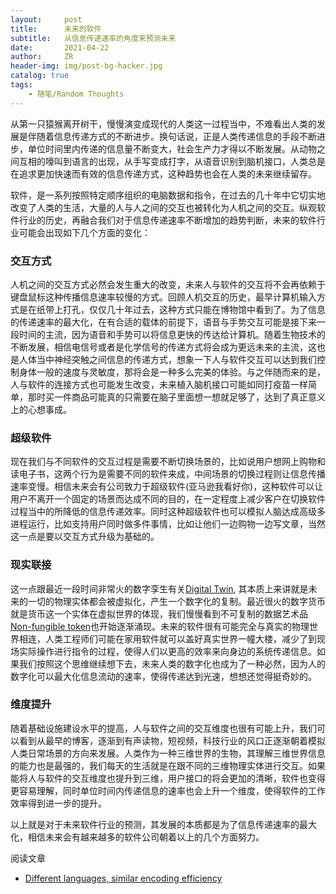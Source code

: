 ```yaml
---
layout:     post
title:      未来的软件
subtitle:   从信息传递速率的角度来预测未来
date:       2021-04-22
author:     ZR
header-img: img/post-bg-hacker.jpg
catalog: true
tags:
    - 随笔/Random Thoughts
---
```



从第一只猿猴离开树干，慢慢演变成现代的人类这一过程当中，不难看出人类的发展是伴随着信息传递方式的不断进步。换句话说，正是人类传递信息的手段不断进步，单位时间里内传递的信息量不断变大，社会生产力才得以不断发展。从动物之间互相的嚎叫到语言的出现，从手写变成打字，从语音识别到脑机接口，人类总是在追求更加快速而有效的信息传递方式，这种趋势也会在人类的未来继续留存。

软件，是一系列按照特定顺序组织的电脑数据和指令，在过去的几十年中它切实地改变了人类的生活，大量的人与人之间的交互也被转化为人机之间的交互。纵观软件行业的历史，再融合我们对于信息传递速率不断增加的趋势判断，未来的软件行业可能会出现如下几个方面的变化：

### 交互方式

人机之间的交互方式必然会发生重大的改变，未来人与软件的交互将不会再依赖于键盘鼠标这种传播信息速率较慢的方式。回顾人机交互的历史，最早计算机输入方式是在纸带上打孔，仅仅几十年过去，这种方式只能在博物馆中看到了。为了信息的传递速率的最大化，在有合适的载体的前提下，语音与手势交互可能是接下来一段时间的主流，因为语音和手势可以将信息更快的传达给计算机。随着生物技术的不断发展，相信电信号或者是化学信号的传递方式将会成为更远未来的主流，这也是人体当中神经突触之间信息的传递方式，想象一下人与软件交互可以达到我们控制身体一般的速度与灵敏度，那将会是一种多么完美的体验。与之伴随而来的是，人与软件的连接方式也可能发生改变，未来植入脑机接口可能如同打疫苗一样简单，那时买一件商品可能真的只需要在脑子里面想一想就足够了，达到了真正意义上的心想事成。

### 超级软件

现在我们与不同软件的交互过程是需要不断切换场景的，比如说用户想网上购物和读电子书，这两个行为是需要不同的软件来成，中间场景的切换过程则让信息传播速率变慢。相信未来会有公司致力于超级软件(亚马逊我看好你)，这种软件可以让用户不离开一个固定的场景而达成不同的目的，在一定程度上减少客户在切换软件过程当中的所降低的信息传递效率。同时这种超级软件也可以模拟人脑达成高级多进程运行，比如支持用户同时做多件事情，比如让他们一边购物一边写文章，当然这一点是要以交互方式升级为基础的。

### 现实联接

这一点跟最近一段时间非常火的数字孪生有关[Digital Twin](https://en.wikipedia.org/wiki/Digital_twin), 其本质上来讲就是未来的一切的物理实体都会被虚拟化，产生一个数字化的复制。最近很火的数字货币就是货币这一个实体在虚拟世界的体现，我们慢慢看到不可复制的数据艺术品[Non-fungible token](https://en.wikipedia.org/wiki/Non-fungible_token)也开始逐渐涌现。未来的软件很有可能完全与真实的物理世界相连，人类工程师们可能在家用软件就可以盖好真实世界一幢大楼，减少了到现场实际操作进行指令的过程，使得人们以更高的效率来向身边的系统传递信息。如果我们按照这个思维继续想下去，未来人类的数字化也成为了一种必然，因为人的数字化可以最大化信息流动的速率，使得传递达到光速，想想还觉得挺奇妙的。

### 维度提升

随着基础设施建设水平的提高，人与软件之间的交互维度也很有可能上升，我们可以看到从最早的博客，逐渐到有声读物，短视频，科技行业的风口正逐渐朝着模拟人类日常场景的方向来发展。人类作为一种三维世界的生物，其理解三维世界信息的能力也是最强的，我们每天的生活就是在跟不同的三维物理实体进行交互。如果能将人与软件的交互维度也提升到三维，用户接口的将会更加的清晰，软件也变得更容易理解，同时单位时间内传递信息的速率也会上升一个维度，使得软件的工作效率得到进一步的提升。

以上就是对于未来软件行业的预测，其发展的本质都是为了信息传递速率的最大化，相信未来会有越来越多的软件公司朝着以上的几个方面努力。


阅读文章

- [Different languages, similar encoding efficiency](https://advances.sciencemag.org/content/5/9/eaaw2594)

